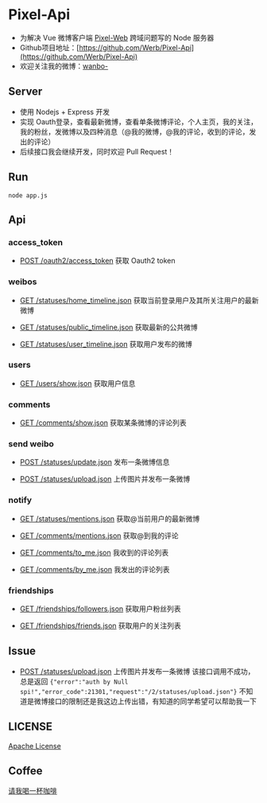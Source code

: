 # Pixel-Api

* 为解决 Vue 微博客户端 [Pixel-Web](https://github.com/Werb/Pixel-Web) 跨域问题写的 Node 服务器
* Github项目地址：[https://github.com/Werb/Pixel-Api](https://github.com/Werb/Pixel-Api)
* 欢迎关注我的微博：[wanbo-](http://weibo.com/singerwannber)

## Server
* 使用 Nodejs + Express 开发
* 实现 Oauth登录，查看最新微博，查看单条微博评论，个人主页，我的关注，我的粉丝，发微博以及四种消息（@我的微博，@我的评论，收到的评论，发出的评论）
* 后续接口我会继续开发，同时欢迎 Pull Request！

## Run
`node app.js`


## Api

### access_token
* [POST /oauth2/access_token](./router/oauth_login.js)  获取 Oauth2 token

### weibos
* [GET /statuses/home_timeline.json](./router/home_timeline.js)  获取当前登录用户及其所关注用户的最新微博

* [GET /statuses/public_timeline.json](./router/public_timeline.js)  获取最新的公共微博

* [GET /statuses/user_timeline.json](./router/my_content.js)  获取用户发布的微博

### users
* [GET /users/show.json](./router/userInfo.js)  获取用户信息

### comments
* [GET /comments/show.json](./router/content_comments.js)  获取某条微博的评论列表

### send weibo
* [POST /statuses/update.json](./router/send_text.js)  发布一条微博信息

* [POST /statuses/upload.json](./router/send_image.js)  上传图片并发布一条微博

### notify
* [GET /statuses/mentions.json](./router/at_me_statuses.js)  获取@当前用户的最新微博

* [GET /comments/mentions.json](./router/at_me_comments.js)  获取@到我的评论

* [GET /comments/to_me.json](./router/receive_comment.js) 我收到的评论列表

* [GET /comments/by_me.json](./router/send_comment.js)  我发出的评论列表

### friendships
* [GET /friendships/followers.json](./router/my_follower.js)  获取用户粉丝列表

* [GET /friendships/friends.json](./router/my_friend.js)  获取用户的关注列表


## Issue
* [POST /statuses/upload.json](./router/send_image.js)  上传图片并发布一条微博 该接口调用不成功，总是返回 
``` {"error":"auth by Null spi!","error_code":21301,"request":"/2/statuses/upload.json"} ``` 不知道是微博接口的限制还是我这边上传出错，有知道的同学希望可以帮助我一下

## LICENSE
[Apache License](./LICENSE)

## Coffee
[请我喝一杯咖啡](https://github.com/Werb/Pixel-Web/blob/master/COFFEE.md)
